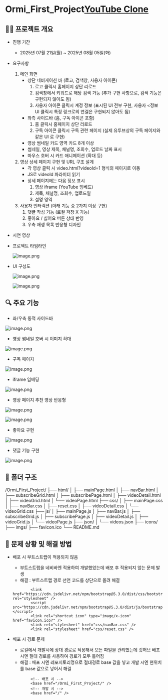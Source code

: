 # Ormi_First_Project[YouTube Clone](https://qtetp.github.io/Ormi_First_Project/html/mainPage.html)

## 👩‍💻 프로젝트 개요

- 진행 기간
    - 2025년 07월 21일(월) ~ 2025년 08월 05일(화)
- 요구사항
    1. 메인 화면
        - 상단 네비게이션 바 (로고, 검색창, 사용자 아이콘)
            1. 로고 클릭시 홈페이지 상단 리로드
            2. 검색창에서 키워드로 해당 검색 가능 (추가 구현 사항으로, 검색 기능은 구현되지 않아도 됨)
            3. 사용자 아이콘 클릭시 계정 정보 (표시된 UI 전부 구현, 사용자 <정보 UI 클릭시 특정 링크로의 연결은 구현되지 않아도 됨)
        - 좌측 사이드바 (홈, 구독 아이콘 포함)
            1. 홈 클릭시 홈페이지 상단 리로드
            2. 구독 아이콘 클릭시 구독 관련 페이지 (실제 유투브상의 구독 페이지와 같은 UI 로 구현)
        - 영상 썸네일 카드 영역 카드 8개 이상
        - 썸네일, 영상 제목, 채널명, 조회수, 업로드 날짜 표시
        - 마우스 호버 시 카드 애니메이션 (확대 등)
    2. 영상 상세 페이지 구현 및 URL 구조 설계
        - 각 영상 클릭 시 video.html?videoId=1 형식의 페이지로 이동
        - JS로 videoId 파라미터 읽기
        - 상세 페이지에는 다음 정보 표시
            1. 영상 iframe (YouTube 임베드)
            2. 제목, 채널명, 조회수, 업로드일
            3. 설명 영역
    3. 사용자 인터랙션 (아래 기능 중 2가지 이상 구현)
        1. 댓글 작성 기능 (로컬 저장 X 가능)
        2. 좋아요 / 싫어요 버튼 상태 반영
        3. 우측 재생 목록 반응형 디자인
- 시연 영상
- 프로젝트 타임라인
    
    ![image.png](attachment:86fdb522-67d4-406f-b746-50925b8fe83c:image.png)
    
- UI 구성도
    
    ![image.png](attachment:f64ef265-04b1-41f7-956c-0f7878183a42:image.png)
    
    ![image.png](attachment:ac65edc7-8d27-4b16-bcea-12e37be27777:image.png)
    

## 🔍 주요 기능

- 좌/우측 동적 사이드바

![image.png](attachment:534e2077-451b-4092-a832-59aa5a210845:image.png)

- 영상 썸네일 호버 시 이미지 확대

![image.png](attachment:eb913dd4-43e4-443b-a652-b4fa3c25aea0:image.png)

- 구독 페이지

![image.png](attachment:ceca50e9-e344-4a7d-8cc2-edc1b80f1e9d:image.png)

- iframe 임베딩

![image.png](attachment:a7d83707-9c51-4e7d-aeb7-14475531cd81:image.png)

- 영상 페이지 추천 영상 반응형

![image.png](attachment:3383456e-3a54-4a2d-a0aa-317d20057c6b:image.png)

![image.png](attachment:9e2fdb1b-7a23-4955-be8e-c23a8a0bba71:32d79d16-48bd-4c41-aabf-33296c6a25ed.png)

- 좋아요 구현

![image.png](attachment:428eb5df-1a2e-4700-bb09-68feb02d5194:image.png)

- 댓글 기능 구현

![image.png](attachment:2c5fdf0e-ca94-4049-a6fc-2cd61a8cfc57:image.png)

## 🧱 폴더 구조

/Ormi_First_Project/
├── html/
│ ├── mainPage.html
│ ├── navBar.html
│ ├── subscribeGrid.html
│ ├── subscribePage.html
│ ├── videoDetail.html
│ ├── videoGrid.html
│ └── videoPage.html
├── css/
│ ├── mainPage.css
│ ├── navBar.css
│ ├── reset.css
│ ├── videoDetail.css
│ └── videoGrid.css
├── js/
│ ├── mainPage.js
│ ├── navBar.js
│ ├── subscribeGrid.js
│ ├── subscribePage.js
│ ├── videoDetail.js
│ ├── videoGrid.js
│ └── videoPage.js
├── json/
│ └── videos.json
├── icons/
├── imgs/
├── favicon.ico
└── README.md

## 🎯 문제 상황 및 해결 방법

- 배포 시 부트스트랩이 적용되지 않음
    - 부트스트랩을 네비바엔 적용하여 개발했었는데 배포 후 적용되지 않는 문제 발생
    - 해결 : 부트스트랩 경로 선언 코드를 상단으로 올려 해결
    
    ```
            <link href="https://cdn.jsdelivr.net/npm/bootstrap@5.3.0/dist/css/bootstrap.min.css" rel="stylesheet" />
            <script src="https://cdn.jsdelivr.net/npm/bootstrap@5.3.0/dist/js/bootstrap.bundle.min.js"></script>
            <link rel="shortcut icon" type="image/x-icon" href="favicon.ico?" />
            <link rel="stylesheet" href="css/navBar.css" />
            <link rel="stylesheet" href="css/reset.css" />
    ```
    
- 배포 시 경로 문제
    - 로컬에서 개발시에 상대 경로로 적용해서 모든 파일을 관리했는데 깃허브 배포 시엔 절대 경로를 사용하여 경로가 모두 틀어짐
    - 해결 : 배포 시엔 레포지토리명으로 절대경로 base 값을 넣고 개발 시엔 현위치를 base 값으로 넣어서 해결
    
    ```
            <!-- 배포 시 -->
            <base href="/Ormi_First_Project/" />
            <!-- 개발 시 -->
            <base href="/" />
    ```
